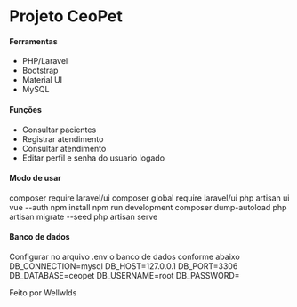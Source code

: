 # Projeto CeoPet

#### Ferramentas
- PHP/Laravel
- Bootstrap
- Material UI
- MySQL

#### Funções
- Consultar pacientes
- Registrar atendimento
- Consultar atendimento
- Editar perfil e senha do usuario logado

#### Modo de usar
composer require laravel/ui
composer global require laravel/ui
php artisan ui vue --auth
npm install
npm run development
composer dump-autoload
php artisan migrate --seed
php artisan serve

#### Banco de dados
Configurar no arquivo .env o banco de dados conforme abaixo
DB_CONNECTION=mysql
DB_HOST=127.0.0.1
DB_PORT=3306
DB_DATABASE=ceopet
DB_USERNAME=root
DB_PASSWORD=

Feito por Wellwlds